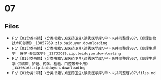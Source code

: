 # 07

## Files

- `F:/【01分类书籍】\分类书籍\16医药卫生\读秀医学库\甲丶未共同整理\07\《病理剖检技术和诊断》_13057769.zip.baiduyun.downloading`
- `F:/【01分类书籍】\分类书籍\16医药卫生\读秀医学库\甲丶未共同整理\07\《病理生理学  博学·基础医学》_12733029.zip.baiduyun.downloading`
- `F:/【01分类书籍】\分类书籍\16医药卫生\读秀医学库\甲丶未共同整理\07\《病理生理学 供临床、护理、药学、检验、口腔等专业用》_13308162.zip.baiduyun.downloading`
- `F:/【01分类书籍】\分类书籍\16医药卫生\读秀医学库\甲丶未共同整理\07\files.md`
